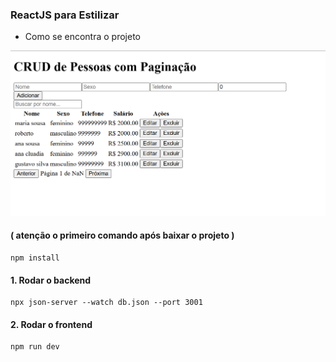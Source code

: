 ### ReactJS para Estilizar

* Como se encontra o projeto
<img src="./screens/page1.png" alt="não carregou imagem">

#### ( atenção o primeiro comando após baixar o projeto )
```
npm install
```

#### 1. Rodar o backend
```
npx json-server --watch db.json --port 3001
```

#### 2. Rodar o frontend
```
npm run dev
```